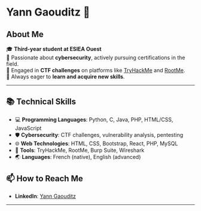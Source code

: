 # Yann Gaouditz 👋

## About Me

🎓 **Third-year student at ESIEA Ouest**  
🔐 Passionate about **cybersecurity**, actively pursuing certifications in the field.  
🧩 Engaged in **CTF challenges** on platforms like [TryHackMe](https://tryhackme.com/) and [RootMe](https://www.root-me.org/).  
🔎 Always eager to **learn and acquire new skills**.

---

## 📚 Technical Skills

- 💻 **Programming Languages**: Python, C, Java, PHP, HTML/CSS, JavaScript  
- 🛡️ **Cybersecurity**: CTF challenges, vulnerability analysis, pentesting  
- 🌐 **Web Technologies**: HTML, CSS, Bootstrap, React, PHP, MySQL  
- 🧠 **Tools**: TryHackMe, RootMe, Burp Suite, Wireshark  
- 🌏 **Languages**: French (native), English (advanced)  

## 📫 How to Reach Me

- **LinkedIn**: [Yann Gaouditz]([https://www.linkedin.com/in/yann-gaouditz/](https://www.linkedin.com/in/yann-gaouditz-48596b230/))  

---
